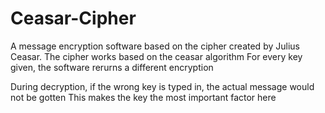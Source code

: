 # Ceasar-Cipher
A message encryption software based on the cipher created by Julius Ceasar.
The cipher works based on the ceasar algorithm
For every key given, the software rerurns a different encryption

During decryption, if the wrong key is typed in, the actual message would not be gotten
This makes the key the most important factor here 
